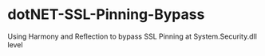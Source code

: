 # dotNET-SSL-Pinning-Bypass
Using Harmony and Reflection to bypass SSL Pinning at System.Security.dll level
